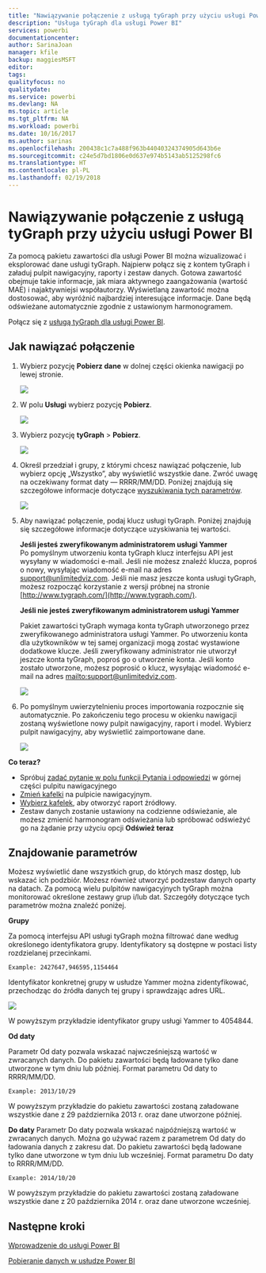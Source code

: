 ```yaml
---
title: "Nawiązywanie połączenie z usługą tyGraph przy użyciu usługi Power BI"
description: "Usługa tyGraph dla usługi Power BI"
services: powerbi
documentationcenter: 
author: SarinaJoan
manager: kfile
backup: maggiesMSFT
editor: 
tags: 
qualityfocus: no
qualitydate: 
ms.service: powerbi
ms.devlang: NA
ms.topic: article
ms.tgt_pltfrm: NA
ms.workload: powerbi
ms.date: 10/16/2017
ms.author: sarinas
ms.openlocfilehash: 200438c1c7a488f963b44040324374905d643b6e
ms.sourcegitcommit: c24e5d7bd1806e0d637e974b5143ab5125298fc6
ms.translationtype: HT
ms.contentlocale: pl-PL
ms.lasthandoff: 02/19/2018
---
```

# <a name="connect-to-tygraph--with-power-bi"></a>Nawiązywanie połączenie z usługą tyGraph przy użyciu usługi Power BI
Za pomocą pakietu zawartości dla usługi Power BI można wizualizować i eksplorować dane usługi tyGraph. Najpierw połącz się z kontem tyGraph i załaduj pulpit nawigacyjny, raporty i zestaw danych. Gotowa zawartość obejmuje takie informacje, jak miara aktywnego zaangażowania (wartość MAE) i najaktywniejsi współautorzy. Wyświetlaną zawartość można dostosować, aby wyróżnić najbardziej interesujące informacje.  Dane będą odświeżane automatycznie zgodnie z ustawionym harmonogramem.

Połącz się z [usługą tyGraph dla usługi Power BI](https://app.powerbi.com/getdata/services/tygraph).

## <a name="how-to-connect"></a>Jak nawiązać połączenie
1. Wybierz pozycję **Pobierz dane** w dolnej części okienka nawigacji po lewej stronie.
   
   ![](media/service-connect-to-tygraph/getdata.png)
2. W polu **Usługi** wybierz pozycję **Pobierz**.
   
   ![](media/service-connect-to-tygraph/services.png)
3. Wybierz pozycję **tyGraph** \> **Pobierz**.
   
   ![](media/service-connect-to-tygraph/tygraph.png)
4. Określ przedział i grupy, z którymi chcesz nawiązać połączenie, lub wybierz opcję „Wszystko”, aby wyświetlić wszystkie dane. Zwróć uwagę na oczekiwany format daty — RRRR/MM/DD. Poniżej znajdują się szczegółowe informacje dotyczące [wyszukiwania tych parametrów](#FindingParams).
   
   ![](media/service-connect-to-tygraph/parameters.png)
5. Aby nawiązać połączenie, podaj klucz usługi tyGraph. Poniżej znajdują się szczegółowe informacje dotyczące uzyskiwania tej wartości.
   
    **Jeśli jesteś zweryfikowanym administratorem usługi Yammer**  
    Po pomyślnym utworzeniu konta tyGraph klucz interfejsu API jest wysyłany w wiadomości e-mail. Jeśli nie możesz znaleźć klucza, poproś o nowy, wysyłając wiadomość e-mail na adres support@unlimitedviz.com. Jeśli nie masz jeszcze konta usługi tyGraph, możesz rozpocząć korzystanie z wersji próbnej na stronie [http://www.tygraph.com/](http://www.tygraph.com/). 
   
    **Jeśli nie jesteś zweryfikowanym administratorem usługi Yammer**
   
    Pakiet zawartości tyGraph wymaga konta tyGraph utworzonego przez zweryfikowanego administratora usługi Yammer. Po utworzeniu konta dla użytkowników w tej samej organizacji mogą zostać wystawione dodatkowe klucze. Jeśli zweryfikowany administrator nie utworzył jeszcze konta tyGraph, poproś go o utworzenie konta. Jeśli konto zostało utworzone, możesz poprosić o klucz, wysyłając wiadomość e-mail na adres <mailto:support@unlimitedviz.com>.
   
    ![](media/service-connect-to-tygraph/creds.png)
6. Po pomyślnym uwierzytelnieniu proces importowania rozpocznie się automatycznie. Po zakończeniu tego procesu w okienku nawigacji zostaną wyświetlone nowy pulpit nawigacyjny, raport i model. Wybierz pulpit nawigacyjny, aby wyświetlić zaimportowane dane.
   
    ![](media/service-connect-to-tygraph/dashboard.png)

**Co teraz?**

* Spróbuj [zadać pytanie w polu funkcji Pytania i odpowiedzi](power-bi-q-and-a.md) w górnej części pulpitu nawigacyjnego
* [Zmień kafelki](service-dashboard-edit-tile.md) na pulpicie nawigacyjnym.
* [Wybierz kafelek](service-dashboard-tiles.md), aby otworzyć raport źródłowy.
* Zestaw danych zostanie ustawiony na codzienne odświeżanie, ale możesz zmienić harmonogram odświeżania lub spróbować odświeżyć go na żądanie przy użyciu opcji **Odśwież teraz**

<a name="FindingParams"></a>

## <a name="finding-parameters"></a>Znajdowanie parametrów
Możesz wyświetlić dane wszystkich grup, do których masz dostęp, lub wskazać ich podzbiór. Możesz również utworzyć podzestaw danych oparty na datach. Za pomocą wielu pulpitów nawigacyjnych tyGraph można monitorować określone zestawy grup i/lub dat. Szczegóły dotyczące tych parametrów można znaleźć poniżej.

**Grupy**

Za pomocą interfejsu API usługi tyGraph można filtrować dane według określonego identyfikatora grupy. Identyfikatory są dostępne w postaci listy rozdzielanej przecinkami. 

    Example: 2427647,946595,1154464


Identyfikator konkretnej grupy w usłudze Yammer można zidentyfikować, przechodząc do źródła danych tej grupy i sprawdzając adres URL.

![](media/service-connect-to-tygraph/yammer.png)

W powyższym przykładzie identyfikator grupy usługi Yammer to 4054844.

**Od daty**

Parametr Od daty pozwala wskazać najwcześniejszą wartość w zwracanych danych. Do pakietu zawartości będą ładowane tylko dane utworzone w tym dniu lub później. Format parametru Od daty to RRRR/MM/DD. 

    Example: 2013/10/29

W powyższym przykładzie do pakietu zawartości zostaną załadowane wszystkie dane z 29 października 2013 r. oraz dane utworzone później. 

**Do daty** Parametr Do daty pozwala wskazać najpóźniejszą wartość w zwracanych danych. Można go używać razem z parametrem Od daty do ładowania danych z zakresu dat. Do pakietu zawartości będą ładowane tylko dane utworzone w tym dniu lub wcześniej. Format parametru Do daty to RRRR/MM/DD. 

    Example: 2014/10/20

W powyższym przykładzie do pakietu zawartości zostaną załadowane wszystkie dane z 20 października 2014 r. oraz dane utworzone wcześniej. 

## <a name="next-steps"></a>Następne kroki
[Wprowadzenie do usługi Power BI](service-get-started.md)

[Pobieranie danych w usłudze Power BI](service-get-data.md)

